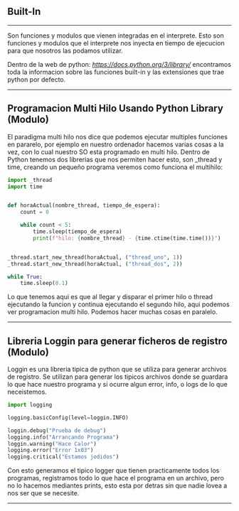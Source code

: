 ## Built-In
---

Son funciones y modulos que vienen integradas en el interprete. Esto son funciones y modulos que el interprete nos inyecta en tiempo de ejecucion para que nosotros las podamos utilizar. 

Dentro de la web de python: *https://docs.python.org/3/library/* encontramos toda la informacion sobre las funciones built-in y las extensiones que trae python por defecto.

---

## Programacion Multi Hilo Usando Python Library (Modulo)

El paradigma multi hilo nos dice que podemos ejecutar multiples funciones en pararelo, por ejemplo en nuestro ordenador hacemos varias cosas a la vez, con lo cual nuestro SO esta programado en multi hilo. 
Dentro de Python tenemos dos librerias que nos permiten hacer esto, son _thread y time, creando un pequeño programa veremos como funciona el multihilo:

```python
import _thread
import time


def horaActual(nombre_thread, tiempo_de_espera):
    count = 0

    while count < 5:
        time.sleep(tiempo_de_espera)
        print(f"hilo: {nombre_thread} - {time.ctime(time.time())}")


_thread.start_new_thread(horaActual, ("thread_uno", 1))
_thread.start_new_thread(horaActual, ("thread_dos", 2))

while True:
    time.sleep(0.1)
```

Lo que tenemos aqui es que al llegar y disparar el primer hilo o thread ejecutando la funcion y continua ejecutando el segundo hilo, aqui podemos ver programacion multi hilo. Podemos hacer muchas cosas en paralelo. 

---

## Libreria Loggin para generar ficheros de registro (Modulo)

Loggin es una libreria tipica de python que se utiliza para generar archivos de registro. Se utilizan para generar los tipicos archivos donde se guardara lo que hace nuestro programa y si ocurre algun error, info, o logs de lo que neceistemos.

```python
import logging

logging.basicConfig(level=loggin.INFO)

loggin.debug("Prueba de debug")
logging.info("Arrancando Programa")
loggin.warning("Hace Calor")
logging.error("Error 1x03")
logging.critical("Estamos jodidos")
```

Con esto generamos el tipico logger que tienen practicamente todos los programas, registramos todo lo que hace el programa en un archivo, pero no lo hacemos mediantes prints, esto esta por detras sin que nadie lovea a nos ser que se necesite. 

---


